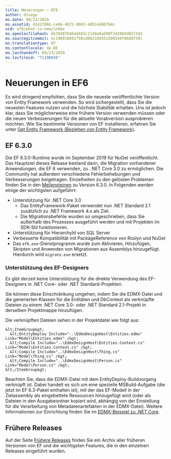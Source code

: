```yaml
---
title: Neuerungen – EF6
author: divega
ms.date: 09/12/2019
ms.assetid: 41d1f86b-ce66-4bf2-8963-48514406fb4c
uid: ef6/what-is-new/index
ms.openlocfilehash: bb7038764644682c2149a8a500f342804d01f3d2
ms.sourcegitcommit: ec196918691f50cd0b21693515b0549f06d9f39c
ms.translationtype: HT
ms.contentlocale: de-DE
ms.lasthandoff: 09/23/2019
ms.locfileid: "71198036"
---
```

# <a name="whats-new-in-ef6"></a>Neuerungen in EF6

Es wird dringend empfohlen, dass Sie die neueste veröffentlichte Version von Entity Framework verwenden. So wird sichergestellt, dass Sie die neuesten Features nutzen und die höchste Stabilität erhalten.
Uns ist jedoch klar, dass Sie möglicherweise eine frühere Version verwenden müssen oder die neuen Verbesserungen für die aktuelle Vorabversion ausprobieren möchten.
Wie Sie bestimmte Versionen von EF installieren, erfahren Sie unter [Get Entity Framework (Beziehen von Entity Framework)](~/ef6/fundamentals/install.md).

## <a name="ef-630"></a>EF 6.3.0

Die EF 6.3.0-Runtime wurde im September 2019 für NuGet veröffentlicht. Das Hauptziel dieses Release bestand darin, die Migration vorhandener Anwendungen, die EF 6 verwenden, zu . NET Core 3.0 zu ermöglichen. Die Community hat außerdem verschiedene Fehlerbehebungen und Verbesserungen beigetragen. Einzelheiten zu den gelösten Problemen finden Sie in den [Meilensteinen](https://github.com/aspnet/EntityFramework6/milestones?state=closed) zu Version 6.3.0. In Folgenden werden einige der wichtigsten aufgeführt:

- Unterstützung für .NET Core 3.0
  - Das EntityFramework-Paket verwendet nun .NET Standard 2.1 zusätzlich zu .NET Framework 4.x als Ziel.
  - Die Migrationsbefehle wurden so umgeschrieben, dass Sie außerhalb des Prozesses ausgeführt werden und mit Projekten im SDK-Stil funktionieren.
- Unterstützung für HierarchyId von SQL Server
- Verbesserte Kompatibilität mit PackageReference von Roslyn und NuGet
- Das `ef6.exe`-Dienstprogramm wurde zum Aktivieren, Hinzufügen, Skripten und Anwenden von Migrationen aus Assemblys hinzugefügt. Hierdurch wird `migrate.exe` ersetzt.

### <a name="ef-designer-support"></a>Unterstützung des EF-Designers

Es gibt derzeit keine Unterstützung für die direkte Verwendung des EF-Designers in .NET Core- oder .NET Standard-Projekten. 

Sie können diese Einschränkung umgehen, indem Sie die EDMX-Datei und die generierten Klassen für die Entitäten und DbContext als verknüpfte Dateien zu einem .NET Core 3.0- oder .NET Standard 2.1-Projekt in derselben Projektmappe hinzufügen.

Die verknüpften Dateien sehen in der Projektdatei wie folgt aus:

``` csproj 
&lt;ItemGroup&gt;
  &lt;EntityDeploy Include="..\EdmxDesignHost\Entities.edmx" Link="Model\Entities.edmx" /&gt;
  &lt;Compile Include="..\EdmxDesignHost\Entities.Context.cs" Link="Model\Entities.Context.cs" /&gt;
  &lt;Compile Include="..\EdmxDesignHost\Thing.cs" Link="Model\Thing.cs" /&gt;
  &lt;Compile Include="..\EdmxDesignHost\Person.cs" Link="Model\Person.cs" /&gt;
&lt;/ItemGroup&gt;
```

Beachten Sie, dass die EDMX-Datei mit dem EntityDeploy-Buildvorgang verknüpft ist. Dabei handelt es sich um eine spezielle MSBuild-Aufgabe (die jetzt im EF 6.3-Paket enthalten ist), mit der das EF-Modell in der Zielassembly als eingebettete Ressourcen hinzugefügt wird (oder als Dateien in den Ausgabeordner kopiert wird, abhängig von der Einstellung für die Verarbeitung von Metadatenartefakten in der EDMX-Datei). Weitere Informationen zur Einrichtung finden Sie im [EDMX-Beispiel zu .NET Core](https://aka.ms/EdmxDotNetCoreSample).

## <a name="past-releases"></a>Frühere Releases

Auf der Seite [Frühere Releases](past-releases.md) finden Sie ein Archiv aller früheren Versionen von EF und die wichtigsten Features, die in den einzelnen Releases eingeführt wurden.
